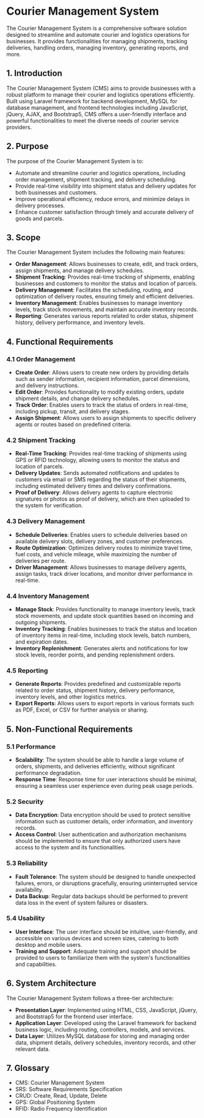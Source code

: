 # Courier Management System

The Courier Management System is a comprehensive software solution designed to streamline and automate courier and logistics operations for businesses. It provides functionalities for managing shipments, tracking deliveries, handling orders, managing inventory, generating reports, and more.

## 1. Introduction

The Courier Management System (CMS) aims to provide businesses with a robust platform to manage their courier and logistics operations efficiently. Built using Laravel framework for backend development, MySQL for database management, and frontend technologies including JavaScript, jQuery, AJAX, and Bootstrap5, CMS offers a user-friendly interface and powerful functionalities to meet the diverse needs of courier service providers.

## 2. Purpose

The purpose of the Courier Management System is to:

- Automate and streamline courier and logistics operations, including order management, shipment tracking, and delivery scheduling.
- Provide real-time visibility into shipment status and delivery updates for both businesses and customers.
- Improve operational efficiency, reduce errors, and minimize delays in delivery processes.
- Enhance customer satisfaction through timely and accurate delivery of goods and parcels.

## 3. Scope

The Courier Management System includes the following main features:

- **Order Management**: Allows businesses to create, edit, and track orders, assign shipments, and manage delivery schedules.
- **Shipment Tracking**: Provides real-time tracking of shipments, enabling businesses and customers to monitor the status and location of parcels.
- **Delivery Management**: Facilitates the scheduling, routing, and optimization of delivery routes, ensuring timely and efficient deliveries.
- **Inventory Management**: Enables businesses to manage inventory levels, track stock movements, and maintain accurate inventory records.
- **Reporting**: Generates various reports related to order status, shipment history, delivery performance, and inventory levels.

## 4. Functional Requirements

### 4.1 Order Management
- **Create Order**: Allows users to create new orders by providing details such as sender information, recipient information, parcel dimensions, and delivery instructions.
- **Edit Order**: Provides functionality to modify existing orders, update shipment details, and change delivery schedules.
- **Track Order**: Enables users to track the status of orders in real-time, including pickup, transit, and delivery stages.
- **Assign Shipment**: Allows users to assign shipments to specific delivery agents or routes based on predefined criteria.

### 4.2 Shipment Tracking
- **Real-Time Tracking**: Provides real-time tracking of shipments using GPS or RFID technology, allowing users to monitor the status and location of parcels.
- **Delivery Updates**: Sends automated notifications and updates to customers via email or SMS regarding the status of their shipments, including estimated delivery times and delivery confirmations.
- **Proof of Delivery**: Allows delivery agents to capture electronic signatures or photos as proof of delivery, which are then uploaded to the system for verification.

### 4.3 Delivery Management
- **Schedule Deliveries**: Enables users to schedule deliveries based on available delivery slots, delivery zones, and customer preferences.
- **Route Optimization**: Optimizes delivery routes to minimize travel time, fuel costs, and vehicle mileage, while maximizing the number of deliveries per route.
- **Driver Management**: Allows businesses to manage delivery agents, assign tasks, track driver locations, and monitor driver performance in real-time.

### 4.4 Inventory Management
- **Manage Stock**: Provides functionality to manage inventory levels, track stock movements, and update stock quantities based on incoming and outgoing shipments.
- **Inventory Tracking**: Enables businesses to track the status and location of inventory items in real-time, including stock levels, batch numbers, and expiration dates.
- **Inventory Replenishment**: Generates alerts and notifications for low stock levels, reorder points, and pending replenishment orders.

### 4.5 Reporting
- **Generate Reports**: Provides predefined and customizable reports related to order status, shipment history, delivery performance, inventory levels, and other logistics metrics.
- **Export Reports**: Allows users to export reports in various formats such as PDF, Excel, or CSV for further analysis or sharing.

## 5. Non-Functional Requirements

### 5.1 Performance
- **Scalability**: The system should be able to handle a large volume of orders, shipments, and deliveries efficiently, without significant performance degradation.
- **Response Time**: Response time for user interactions should be minimal, ensuring a seamless user experience even during peak usage periods.

### 5.2 Security
- **Data Encryption**: Data encryption should be used to protect sensitive information such as customer details, order information, and inventory records.
- **Access Control**: User authentication and authorization mechanisms should be implemented to ensure that only authorized users have access to the system and its functionalities.

### 5.3 Reliability
- **Fault Tolerance**: The system should be designed to handle unexpected failures, errors, or disruptions gracefully, ensuring uninterrupted service availability.
- **Data Backup**: Regular data backups should be performed to prevent data loss in the event of system failures or disasters.

### 5.4 Usability
- **User Interface**: The user interface should be intuitive, user-friendly, and accessible on various devices and screen sizes, catering to both desktop and mobile users.
- **Training and Support**: Adequate training and support should be provided to users to familiarize them with the system's functionalities and capabilities.

## 6. System Architecture

The Courier Management System follows a three-tier architecture:

- **Presentation Layer**: Implemented using HTML, CSS, JavaScript, jQuery, and Bootstrap5 for the frontend user interface.
- **Application Layer**: Developed using the Laravel framework for backend business logic, including routing, controllers, models, and services.
- **Data Layer**: Utilizes MySQL database for storing and managing order data, shipment details, delivery schedules, inventory records, and other relevant data.

## 7. Glossary

- CMS: Courier Management System
- SRS: Software Requirements Specification
- CRUD: Create, Read, Update, Delete
- GPS: Global Positioning System
- RFID: Radio Frequency Identification

